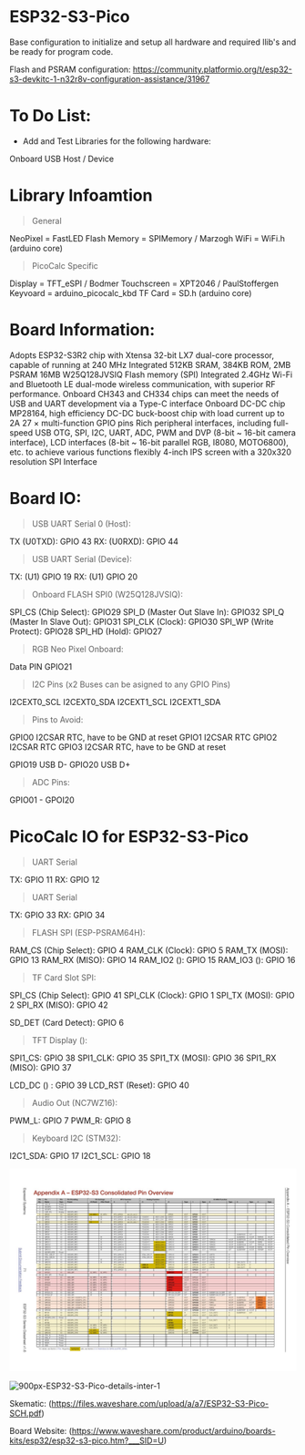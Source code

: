 # ESP32-S3-Pico
Base configuration to initialize and setup all hardware and required llib's and be ready for program code.

Flash and PSRAM configuration: https://community.platformio.org/t/esp32-s3-devkitc-1-n32r8v-configuration-assistance/31967

# To Do List:

- Add and Test Libraries for the following hardware:

Onboard USB Host / Device

# Library Infoamtion

> General

NeoPixel      = FastLED
Flash Memory  = SPIMemory / Marzogh
WiFi          = WiFi.h   (arduino core)

> PicoCalc Specific

Display       = TFT_eSPI / Bodmer
Touchscreen   = XPT2046 / PaulStoffergen
Keyvoard      = arduino_picocalc_kbd
TF Card       = SD.h    (arduino core)

# Board Information:

Adopts ESP32-S3R2 chip with Xtensa 32-bit LX7 dual-core processor, capable of running at 240 MHz
Integrated 512KB SRAM, 384KB ROM, 2MB PSRAM
16MB W25Q128JVSIQ Flash memory (SPI)
Integrated 2.4GHz Wi-Fi and Bluetooth LE dual-mode wireless communication, with superior RF performance.
Onboard CH343 and CH334 chips can meet the needs of USB and UART development via a Type-C interface
Onboard DC-DC chip MP28164, high efficiency DC-DC buck-boost chip with load current up to 2A
27 × multi-function GPIO pins
Rich peripheral interfaces, including full-speed USB OTG, SPI, I2C, UART, ADC, PWM and DVP (8-bit ~ 16-bit camera interface), LCD interfaces (8-bit ~ 16-bit parallel RGB, I8080, MOTO6800), etc. to achieve various functions flexibly
4-inch IPS screen with a 320x320 resolution SPI Interface

# Board IO:

> USB UART Serial 0 (Host):

TX  (U0TXD):                  GPIO 43
RX: (U0RXD):                  GPIO 44

> USB UART Serial (Device):

TX: (U1)                      GPIO 19
RX: (U1)                      GPIO 20

> Onboard FLASH SPI0 (W25Q128JVSIQ):

SPI_CS (Chip Select):         GPIO29
SPI_D (Master Out Slave In):  GPIO32
SPI_Q (Master In Slave Out):  GPIO31
SPI_CLK (Clock):              GPIO30
SPI_WP (Write Protect):       GPIO28
SPI_HD (Hold):                GPIO27

> RGB Neo Pixel Onboard:

Data PIN                      GPIO21

> I2C Pins (x2 Buses can be asigned to any GPIO Pins)

I2CEXT0_SCL
I2CEXT0_SDA
I2CEXT1_SCL
I2CEXT1_SDA

> Pins to Avoid:

GPIO0   I2CSAR RTC, have to be GND at reset
GPIO1   I2CSAR RTC
GPIO2   I2CSAR RTC
GPIO3   I2CSAR RTC, have to be GND at reset

GPIO19  USB D-
GPIO20  USB D+

> ADC Pins:

GPIO01 - GPOI20

# PicoCalc IO for ESP32-S3-Pico

> UART Serial

TX:                         GPIO 11
RX:                         GPIO 12

> UART Serial

TX:                         GPIO 33
RX:                         GPIO 34

> FLASH SPI (ESP-PSRAM64H):

RAM_CS (Chip Select):       GPIO 4
RAM_CLK (Clock):            GPIO 5
RAM_TX (MOSI):              GPIO 13
RAM_RX (MISO):              GPIO 14
RAM_IO2 ():                 GPIO 15
RAM_IO3 ():                 GPIO 16

> TF Card Slot SPI:

SPI_CS (Chip Select):       GPIO 41
SPI_CLK (Clock):            GPIO 1
SPI_TX (MOSI):              GPIO 2
SPI_RX (MISO):              GPIO 42

SD_DET (Card Detect):       GPIO 6

> TFT Display ():

SPI1_CS:                    GPIO 38
SPI1_CLK:                   GPIO 35
SPI1_TX (MOSI):             GPIO 36
SPI1_RX (MISO):             GPIO 37

LCD_DC () :                 GPIO 39
LCD_RST (Reset):            GPIO 40

> Audio Out (NC7WZ16):

PWM_L:                      GPIO 7 
PWM_R:                      GPIO 8

> Keyboard I2C (STM32):

I2C1_SDA:                   GPIO 17
I2C1_SCL:                   GPIO 18


![ESP32-S3 Pins](<Esp32-s3_datasheet_en Page 071.jpg>)

![900px-ESP32-S3-Pico-details-inter-1](https://github.com/user-attachments/assets/15d441bf-06bd-4bac-abaf-f670f46ad978)

Skematic: (https://files.waveshare.com/upload/a/a7/ESP32-S3-Pico-SCH.pdf)

Board Website: (https://www.waveshare.com/product/arduino/boards-kits/esp32/esp32-s3-pico.htm?___SID=U)
